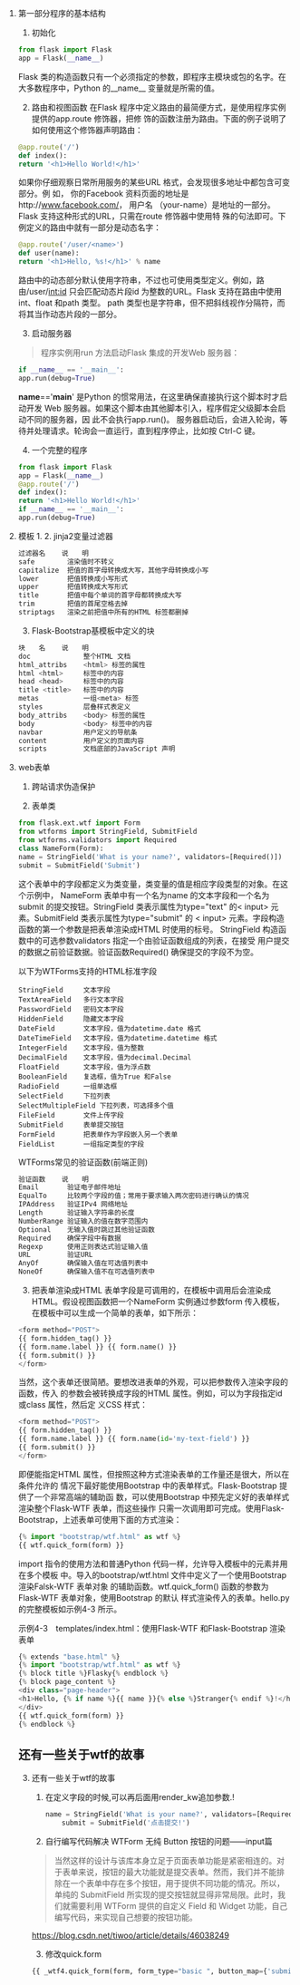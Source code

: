 1. 第一部分程序的基本结构
    1. 初始化
    ```python
    from flask import Flask
    app = Flask(__name__)
    ```
    Flask 类的构造函数只有一个必须指定的参数，即程序主模块或包的名字。在大多数程序中，Python 的__name__ 变量就是所需的值。    

    2. 路由和视图函数
    在Flask 程序中定义路由的最简便方式，是使用程序实例提供的app.route 修饰器，把修
    饰的函数注册为路由。下面的例子说明了如何使用这个修饰器声明路由：
    ```python
    @app.route('/')
    def index():
    return '<h1>Hello World!</h1>'
    ```
    如果你仔细观察日常所用服务的某些URL 格式，会发现很多地址中都包含可变部分。例
    如， 你的Facebook 资料页面的地址是http://www.facebook.com/<your-name>， 用户名
    （your-name）是地址的一部分。Flask 支持这种形式的URL，只需在route 修饰器中使用特
    殊的句法即可。下例定义的路由中就有一部分是动态名字：
    ```python
    @app.route('/user/<name>')
    def user(name):
    return '<h1>Hello, %s!</h1>' % name

    ```
    路由中的动态部分默认使用字符串，不过也可使用类型定义。例如，路由/user/<int:id>
    只会匹配动态片段id 为整数的URL。Flask 支持在路由中使用int、float 和path 类型。
    path 类型也是字符串，但不把斜线视作分隔符，而将其当作动态片段的一部分。

    3. 启动服务器
    > 程序实例用run 方法启动Flask 集成的开发Web 服务器：
    ```python
    if __name__ == '__main__':
    app.run(debug=True)
    ```
    __name__=='__main__' 是Python 的惯常用法，在这里确保直接执行这个脚本时才启动开发
    Web 服务器。如果这个脚本由其他脚本引入，程序假定父级脚本会启动不同的服务器，因
    此不会执行app.run()。
    服务器启动后，会进入轮询，等待并处理请求。轮询会一直运行，直到程序停止，比如按
    Ctrl-C 键。

    4. 一个完整的程序
    ```python
    from flask import Flask
    app = Flask(__name__)
    @app.route('/')
    def index():
    return '<h1>Hello World!</h1>'
    if __name__ == '__main__':
    app.run(debug=True)
    ```



2. 模板
    1. 
    2. jinja2变量过滤器
    ```python
    过滤器名    说　　明
    safe        渲染值时不转义
    capitalize  把值的首字母转换成大写，其他字母转换成小写
    lower       把值转换成小写形式
    upper       把值转换成大写形式
    title       把值中每个单词的首字母都转换成大写
    trim        把值的首尾空格去掉
    striptags   渲染之前把值中所有的HTML 标签都删掉
    ```
    3. Flask-Bootstrap基模板中定义的块
    ```python
    块　　名    说　　明
    doc             整个HTML 文档
    html_attribs    <html> 标签的属性
    html <html>     标签中的内容
    head <head>     标签中的内容
    title <title>   标签中的内容
    metas           一组<meta> 标签
    styles          层叠样式表定义
    body_attribs    <body> 标签的属性
    body            <body> 标签中的内容
    navbar          用户定义的导航条
    content         用户定义的页面内容
    scripts         文档底部的JavaScript 声明
    ```

3. web表单
    1. 跨站请求伪造保护

    2. 表单类
    ```python
    from flask.ext.wtf import Form
    from wtforms import StringField, SubmitField
    from wtforms.validators import Required
    class NameForm(Form):
    name = StringField('What is your name?', validators=[Required()])
    submit = SubmitField('Submit')
    ```
    这个表单中的字段都定义为类变量，类变量的值是相应字段类型的对象。在这个示例中，
    NameForm 表单中有一个名为name 的文本字段和一个名为submit 的提交按钮。StringField
    类表示属性为type="text" 的< input> 元素。SubmitField 类表示属性为type="submit" 的
    < input> 元素。字段构造函数的第一个参数是把表单渲染成HTML 时使用的标号。
    StringField 构造函数中的可选参数validators 指定一个由验证函数组成的列表，在接受
    用户提交的数据之前验证数据。验证函数Required() 确保提交的字段不为空。

    以下为WTForms支持的HTML标准字段
    ```
    StringField     文本字段
    TextAreaField   多行文本字段
    PasswordField   密码文本字段
    HiddenField     隐藏文本字段
    DateField       文本字段，值为datetime.date 格式
    DateTimeField   文本字段，值为datetime.datetime 格式
    IntegerField    文本字段，值为整数
    DecimalField    文本字段，值为decimal.Decimal
    FloatField      文本字段，值为浮点数
    BooleanField    复选框，值为True 和False
    RadioField      一组单选框
    SelectField     下拉列表
    SelectMultipleField 下拉列表，可选择多个值
    FileField       文件上传字段
    SubmitField     表单提交按钮
    FormField       把表单作为字段嵌入另一个表单
    FieldList       一组指定类型的字段
    ```

    WTForms常见的验证函数(前端正则)
    ```python
    验证函数    说　　明
    Email       验证电子邮件地址
    EqualTo     比较两个字段的值；常用于要求输入两次密码进行确认的情况
    IPAddress   验证IPv4 网络地址
    Length      验证输入字符串的长度
    NumberRange 验证输入的值在数字范围内
    Optional    无输入值时跳过其他验证函数
    Required    确保字段中有数据
    Regexp      使用正则表达式验证输入值
    URL         验证URL
    AnyOf       确保输入值在可选值列表中
    NoneOf      确保输入值不在可选值列表中
    ```

    3. 把表单渲染成HTML
    表单字段是可调用的，在模板中调用后会渲染成HTML。假设视图函数把一个NameForm 实例通过参数form 传入模板，在模板中可以生成一个简单的表单，如下所示：
    ```python
    <form method="POST">
    {{ form.hidden_tag() }}
    {{ form.name.label }} {{ form.name() }}
    {{ form.submit() }}
    </form>
    ```

    当然，这个表单还很简陋。要想改进表单的外观，可以把参数传入渲染字段的函数，传入
    的参数会被转换成字段的HTML 属性。例如，可以为字段指定id 或class 属性，然后定
    义CSS 样式：
    ```python
    <form method="POST">
    {{ form.hidden_tag() }}
    {{ form.name.label }} {{ form.name(id='my-text-field') }}
    {{ form.submit() }}
    </form>

    ```

    即便能指定HTML 属性，但按照这种方式渲染表单的工作量还是很大，所以在条件允许的
    情况下最好能使用Bootstrap 中的表单样式。Flask-Bootstrap 提供了一个非常高端的辅助函
    数，可以使用Bootstrap 中预先定义好的表单样式渲染整个Flask-WTF 表单，而这些操作
    只需一次调用即可完成。使用Flask-Bootstrap，上述表单可使用下面的方式渲染：

    ```python
    {% import "bootstrap/wtf.html" as wtf %}
    {{ wtf.quick_form(form) }}

    ```
    import 指令的使用方法和普通Python 代码一样，允许导入模板中的元素并用在多个模板
    中。导入的bootstrap/wtf.html 文件中定义了一个使用Bootstrap 渲染Falsk-WTF 表单对象
    的辅助函数。wtf.quick_form() 函数的参数为Flask-WTF 表单对象，使用Bootstrap 的默认
    样式渲染传入的表单。hello.py 的完整模板如示例4-3 所示。

    示例4-3　templates/index.html：使用Flask-WTF 和Flask-Bootstrap 渲染表单
    ```python
    {% extends "base.html" %}
    {% import "bootstrap/wtf.html" as wtf %}
    {% block title %}Flasky{% endblock %}
    {% block page_content %}
    <div class="page-header">
    <h1>Hello, {% if name %}{{ name }}{% else %}Stranger{% endif %}!</h1>
    </div>
    {{ wtf.quick_form(form) }}
    {% endblock %}
    ```
    ## 还有一些关于wtf的故事
    3. 还有一些关于wtf的故事
        1. 在定义字段的时候,可以再后面用render_kw追加参数.!
            ```python
            name = StringField('What is your name?', validators=[Required()],render_kw={'placeholder':'请输入你的名字!?'})
                submit = SubmitField('点击提交!')
            ```
        2. 自行编写代码解决 WTForm 无纯 Button 按钮的问题——input篇
        > 当然这样的设计与该库本身立足于页面表单功能是紧密相连的。对于表单来说，按钮的最大功能就是提交表单。然而，我们并不能排除在一个表单中存在多个按钮，用于提供不同功能的情况。所以，单纯的 SubmitField 所实现的提交按钮就显得非常局限。此时，我们就需要利用 WTForm 提供的自定义 Field 和 Widget 功能，自己编写代码，来实现自己想要的按钮功能。

        https://blog.csdn.net/tiwoo/article/details/46038249

        3. 修改quick.form
        ```python
        {{ _wtf4.quick_form(form, form_type="basic ", button_map={'submit':'primary', } ) }}
        ```


